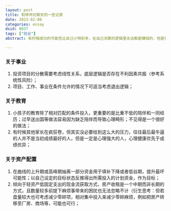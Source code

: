 ```yaml
---
layout: post
title: 和林师兄聊天的一些记录
date: 2023-02-08
categories: essay
dsid: 0037
tags: ["创业"]
abstract: 有时候成功的可能性比自己小特别多，在自己测算的逻辑里永远都是赚钱的，但是很多不利因素却是完全超乎预料的

---
```


### 关于事业

1. 投资项目的分散需要考虑线性关系，底层逻辑是否存在不利因素共振（参考系统性风险）；
2. 项目、工作、事业在条件允许的情况下可适当考虑退出逻辑；

### 关于教育

1. 小孩子的教育除了相对匹配的条件投入，更重要的是比重不低的陪伴和一同经历；过早送出国等做法容易因为缺乏陪伴而导致心理畸形；不见得是一个很好的做法；
2. 有时候其他家长在疯狂卷，但其实没必要给到这么大的压力，往往最后最牛逼的人并不是当初成绩最好的人，但是一定是心理强大的人，心理健康优先于成绩优异；

### 关于资产配置

1. 在曲线的上升期或高峰期抽离一部分资金用于填补下降或者低谷期，提升最坏可能性；以自己设定的目标状态反推得出所需投入的计划资金，作为目标；
2. 倾向于轻资产低固定支出的现金流获取方式，房产收租是一个中期而非长期的方式，且数量较多前提下麻烦事带来的困扰也无法忽略不计（衍生思考：但若盘量较大也可考虑减少零碎项，相对集中投入来减少零碎麻烦，例如把房产转移至厂房、商场等，可能也可行；
